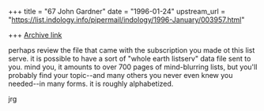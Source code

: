 +++
title = "67 John Gardner"
date = "1996-01-24"
upstream_url = "https://list.indology.info/pipermail/indology/1996-January/003957.html"

+++
[Archive link](https://list.indology.info/pipermail/indology/1996-January/003957.html)

perhaps review the file that came with the subscription you made ot this 
list serve.  it is possible to have a sort of "whole earth listserv" data 
file sent to you.  mind you, it amounts to over 700 pages of 
mind-blurring lists, but you'll probably find your topic--and many others 
you never even knew you needed--in many forms.  it is roughly alphabetized.

jrg






